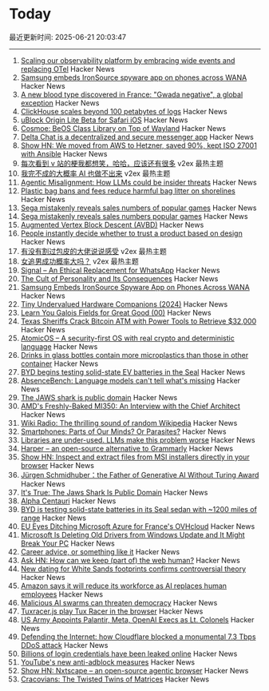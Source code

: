 # Today

最近更新时间: 2025-06-21 20:03:47

--- 
1. [Scaling our observability platform by embracing wide events and replacing OTel](https://clickhouse.com/blog/scaling-observability-beyond-100pb-wide-events-replacing-otel) Hacker News
2. [Samsung embeds IronSource spyware app on phones across WANA](https://smex.org/open-letter-to-samsung-end-forced-israeli-app-installations-in-the-wana-region/) Hacker News
3. [A new blood type discovered in France: "Gwada negative", a global exception](https://entrevue.fr/en/un-groupe-sanguin-inedit-decouvert-en-france-gwada-negatif-une-exception-mondiale/) Hacker News
4. [ClickHouse scales beyond 100 petabytes of logs](https://clickhouse.com/blog/scaling-observability-beyond-100pb-wide-events-replacing-otel) Hacker News
5. [uBlock Origin Lite Beta for Safari iOS](https://testflight.apple.com/join/JjTcThrV) Hacker News
6. [Cosmoe: BeOS Class Library on Top of Wayland](https://cosmoe.org/index.html) Hacker News
7. [Delta Chat is a decentralized and secure messenger app](https://delta.chat/en/) Hacker News
8. [Show HN: We moved from AWS to Hetzner, saved 90%, kept ISO 27001 with Ansible](https://medium.com/@accounts_73078/goodbye-aws-how-we-kept-iso-27001-slashed-costs-by-90-914ccb4b89fc) Hacker News
9. [每次看到 v 站的梗我都想笑，哈哈，应该还有很多](https://www.v2ex.com/t/1140105) v2ex 最热主题
10. [我完不成的大概率 AI 也做不出来](https://www.v2ex.com/t/1140068) v2ex 最热主题
11. [Agentic Misalignment: How LLMs could be insider threats](https://www.anthropic.com/research/agentic-misalignment) Hacker News
12. [Plastic bag bans and fees reduce harmful bag litter on shorelines](https://www.science.org/doi/10.1126/science.adp9274) Hacker News
13. [Sega mistakenly reveals sales numbers of popular games](https://www.gematsu.com/2025/06/sega-mistakenly-reveals-sales-numbers-for-like-a-dragon-infinite-wealth-persona-3-reload-shin-megami-tensei-v-and-more) Hacker News
14. [Sega mistakenly reveals sales numbers popular games](https://www.gematsu.com/2025/06/sega-mistakenly-reveals-sales-numbers-for-like-a-dragon-infinite-wealth-persona-3-reload-shin-megami-tensei-v-and-more) Hacker News
15. [Augmented Vertex Block Descent (AVBD)](https://graphics.cs.utah.edu/research/projects/avbd/) Hacker News
16. [People instantly decide whether to trust a product based on design](https://www.andrewcoyle.com/blog/beauty-is-objective) Hacker News
17. [有没有割过包皮的大佬说说感受](https://www.v2ex.com/t/1140073) v2ex 最热主题
18. [女追男成功概率大吗？](https://www.v2ex.com/t/1140058) v2ex 最热主题
19. [Signal – An Ethical Replacement for WhatsApp](https://greenstarsproject.org/2025/06/15/signal-an-ethical-replacement-for-whatsapp/) Hacker News
20. [The Cult of Personality and Its Consequences](https://en.wikipedia.org/wiki/On_the_Cult_of_Personality_and_Its_Consequences) Hacker News
21. [Samsung Embeds IronSource Spyware App on Phones Across WANA](https://smex.org/open-letter-to-samsung-end-forced-israeli-app-installations-in-the-wana-region/) Hacker News
22. [Tiny Undervalued Hardware Companions (2024)](https://vermaden.wordpress.com/2024/03/21/tiny-undervalued-hardware-companions/) Hacker News
23. [Learn You Galois Fields for Great Good (00)](https://xorvoid.com/galois_fields_for_great_good_00.html) Hacker News
24. [Texas Sheriffs Crack Bitcoin ATM with Power Tools to Retrieve $32,000](https://decrypt.co/326308/texas-sheriffs-crack-bitcoin-atm-with-power-tools-to-retrieve-32000) Hacker News
25. [AtomicOS – A security-first OS with real crypto and deterministic language](https://github.com/ipenas-cl/AtomicOs) Hacker News
26. [Drinks in glass bottles contain more microplastics than those in other container](https://www.anses.fr/en/content/drinks-glass-bottles-contain-more-microplastics-those-other-containers) Hacker News
27. [BYD begins testing solid-state EV batteries in the Seal](https://electrek.co/2025/06/20/byd-tests-solid-state-batteries-seal-ev-with-1000-miles-range/) Hacker News
28. [AbsenceBench: Language models can't tell what's missing](https://arxiv.org/abs/2506.11440) Hacker News
29. [The JAWS shark is public domain](https://ironicsans.ghost.io/how-the-jaws-shark-became-public-domain/) Hacker News
30. [AMD's Freshly-Baked MI350: An Interview with the Chief Architect](https://chipsandcheese.com/p/amds-freshly-baked-mi350-an-interview) Hacker News
31. [Wiki Radio: The thrilling sound of random Wikipedia](https://www.monkeon.co.uk/wikiradio/) Hacker News
32. [Smartphones: Parts of Our Minds? Or Parasites?](https://www.tandfonline.com/doi/full/10.1080/00048402.2025.2504070) Hacker News
33. [Libraries are under-used. LLMs make this problem worse](https://makefizz.buzz/posts/libraries-llms) Hacker News
34. [Harper – an open-source alternative to Grammarly](https://writewithharper.com) Hacker News
35. [Show HN: Inspect and extract files from MSI installers directly in your browser](https://pymsi.readthedocs.io/en/latest/msi_viewer.html) Hacker News
36. [Jürgen Schmidhuber：the Father of Generative AI Without Turing Award](http://www.jazzyear.com/article_info.html?id=1352) Hacker News
37. [It's True: The Jaws Shark Is Public Domain](https://ironicsans.ghost.io/how-the-jaws-shark-became-public-domain/) Hacker News
38. [Alpha Centauri](https://www.filfre.net/2025/06/alpha-centauri/) Hacker News
39. [BYD is testing solid-state batteries in its Seal sedan with ~1200 miles of range](https://electrek.co/2025/06/20/byd-tests-solid-state-batteries-seal-ev-with-1000-miles-range/) Hacker News
40. [EU Eyes Ditching Microsoft Azure for France's OVHcloud](https://www.euractiv.com/section/tech/news/scoop-commission-eyes-ditching-microsoft-azure-for-frances-ovhcloud-over-digital-sovereignty-fears/) Hacker News
41. [Microsoft Is Deleting Old Drivers from Windows Update and It Might Break Your PC](https://nerds.xyz/2025/06/microsoft-driver-removal-windows-update-legacy-hardware-breaking/) Hacker News
42. [Career advice, or something like it](https://brooker.co.za/blog/2025/06/20/career.html) Hacker News
43. [Ask HN: How can we keep (part of) the web human?](https://news.ycombinator.com/item?id=44330815) Hacker News
44. [New dating for White Sands footprints confirms controversial theory](https://arstechnica.com/science/2025/06/study-confirms-white-sands-footprints-are-23000-years-old/) Hacker News
45. [Amazon says it will reduce its workforce as AI replaces human employees](https://www.cnn.com/2025/06/17/business/amazon-ai-human-employees-jobs) Hacker News
46. [Malicious AI swarms can threaten democracy](https://osf.io/preprints/osf/qm9yk_v2) Hacker News
47. [Tuxracer.js play Tux Racer in the browser](https://github.com/ebbejan/tux-racer-js) Hacker News
48. [US Army Appoints Palantir, Meta, OpenAI Execs as Lt. Colonels](https://thegrayzone.com/2025/06/18/palantir-execs-appointed-colonels/) Hacker News
49. [Defending the Internet: how Cloudflare blocked a monumental 7.3 Tbps DDoS attack](https://blog.cloudflare.com/defending-the-internet-how-cloudflare-blocked-a-monumental-7-3-tbps-ddos/) Hacker News
50. [Billions of login credentials have been leaked online](https://apnews.com/article/large-login-leak-cybernews-google-apple-meta-2a758a40c398b0a68fb2371a522f70ed) Hacker News
51. [YouTube's new anti-adblock measures](https://iter.ca/post/yt-adblock/) Hacker News
52. [Show HN: Nxtscape – an open-source agentic browser](https://github.com/nxtscape/nxtscape) Hacker News
53. [Cracovians: The Twisted Twins of Matrices](https://marcinciura.wordpress.com/2025/06/20/cracovians-the-twisted-twins-of-matrices/) Hacker News
